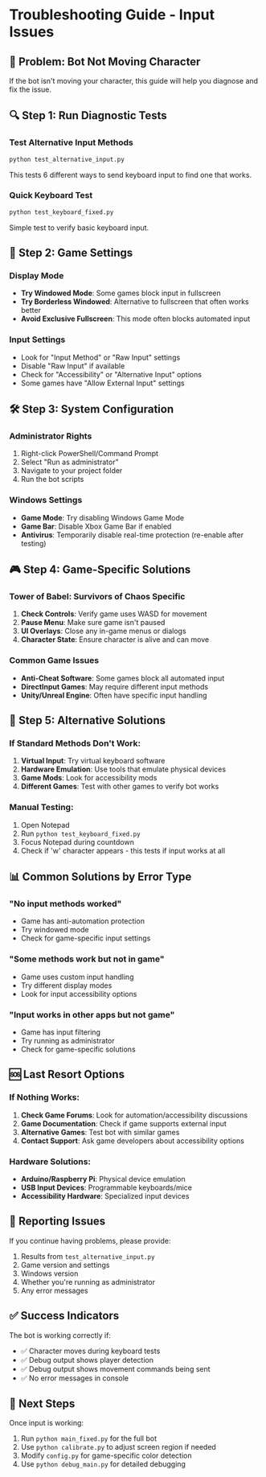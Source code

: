 # Troubleshooting Guide - Input Issues

## 🚨 Problem: Bot Not Moving Character

If the bot isn't moving your character, this guide will help you diagnose and fix the issue.

## 🔍 Step 1: Run Diagnostic Tests

### Test Alternative Input Methods
```bash
python test_alternative_input.py
```
This tests 6 different ways to send keyboard input to find one that works.

### Quick Keyboard Test
```bash
python test_keyboard_fixed.py
```
Simple test to verify basic keyboard input.

## 🎯 Step 2: Game Settings

### Display Mode
- **Try Windowed Mode**: Some games block input in fullscreen
- **Try Borderless Windowed**: Alternative to fullscreen that often works better
- **Avoid Exclusive Fullscreen**: This mode often blocks automated input

### Input Settings
- Look for "Input Method" or "Raw Input" settings
- Disable "Raw Input" if available
- Check for "Accessibility" or "Alternative Input" options
- Some games have "Allow External Input" settings

## 🛠️ Step 3: System Configuration

### Administrator Rights
1. Right-click PowerShell/Command Prompt
2. Select "Run as administrator"
3. Navigate to your project folder
4. Run the bot scripts

### Windows Settings
- **Game Mode**: Try disabling Windows Game Mode
- **Game Bar**: Disable Xbox Game Bar if enabled
- **Antivirus**: Temporarily disable real-time protection (re-enable after testing)

## 🎮 Step 4: Game-Specific Solutions

### Tower of Babel: Survivors of Chaos Specific
1. **Check Controls**: Verify game uses WASD for movement
2. **Pause Menu**: Make sure game isn't paused
3. **UI Overlays**: Close any in-game menus or dialogs
4. **Character State**: Ensure character is alive and can move

### Common Game Issues
- **Anti-Cheat Software**: Some games block all automated input
- **DirectInput Games**: May require different input methods
- **Unity/Unreal Engine**: Often have specific input handling

## 🔧 Step 5: Alternative Solutions

### If Standard Methods Don't Work:
1. **Virtual Input**: Try virtual keyboard software
2. **Hardware Emulation**: Use tools that emulate physical devices
3. **Game Mods**: Look for accessibility mods
4. **Different Games**: Test with other games to verify bot works

### Manual Testing:
1. Open Notepad
2. Run `python test_keyboard_fixed.py`
3. Focus Notepad during countdown
4. Check if 'w' character appears - this tests if input works at all

## 📊 Common Solutions by Error Type

### "No input methods worked"
- Game has anti-automation protection
- Try windowed mode
- Check for game-specific input settings

### "Some methods work but not in game"
- Game uses custom input handling
- Try different display modes
- Look for input accessibility options

### "Input works in other apps but not game"
- Game has input filtering
- Try running as administrator
- Check for game-specific solutions

## 🆘 Last Resort Options

### If Nothing Works:
1. **Check Game Forums**: Look for automation/accessibility discussions
2. **Game Documentation**: Check if game supports external input
3. **Alternative Games**: Test bot with similar games
4. **Contact Support**: Ask game developers about accessibility options

### Hardware Solutions:
- **Arduino/Raspberry Pi**: Physical device emulation
- **USB Input Devices**: Programmable keyboards/mice
- **Accessibility Hardware**: Specialized input devices

## 📝 Reporting Issues

If you continue having problems, please provide:
1. Results from `test_alternative_input.py`
2. Game version and settings
3. Windows version
4. Whether you're running as administrator
5. Any error messages

## ✅ Success Indicators

The bot is working correctly if:
- ✅ Character moves during keyboard tests
- ✅ Debug output shows player detection
- ✅ Debug output shows movement commands being sent
- ✅ No error messages in console

## 🎯 Next Steps

Once input is working:
1. Run `python main_fixed.py` for the full bot
2. Use `python calibrate.py` to adjust screen region if needed
3. Modify `config.py` for game-specific color detection
4. Use `python debug_main.py` for detailed debugging
